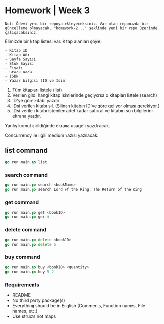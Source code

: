 # Homework | Week 3

`Not: Ödevi yeni bir repoya ekleyeceksiniz. Var olan reponuzda bir güncelleme olmayacak. "homework-2..." şeklinde yeni bir repo üzerinde çalışacaksınız.`

Elimizde bir kitap listesi var.
Kitap alanları şöyle;

```dash
- Kitap ID
- Kitap Adı
- Sayfa Sayısı
- Stok Sayısı
- Fiyatı
- Stock Kodu
- ISBN
- Yazar bilgisi (ID ve İsim)
```

1. Tüm kitapları listele (list)
2. Verilen girdi hangi kitap isimlerinde geçiyorsa o kitapları listele (search)
3. ID'ye göre kitabı yazdır
4. IDsi verilen kitabı sil. (Silinen kitabın ID'ye göre geliyor olması gerekiyor.)
5. IDsi verilen kitabı istenilen adet kadar satın al ve kitabın son bilgilerini ekrana yazdır.

Yanlış komut girildiğinde ekrana usage'ı yazdıracak.

Concurrency ile ilgili medium yazısı yazılacak.

## list command

```go
go run main.go list
```

### search command

```go
go run main.go search <bookName>
go run main.go search Lord of the Ring: The Return of the King
```

### get command

```go
go run main.go get <bookID>
go run main.go get 5
```

### delete command

```go
go run main.go delete <bookID>
go run main.go delete 5
```

### buy command

```go
go run main.go buy <bookID> <quantity>
go run main.go buy 5 2
```

### Requirements

- README
- No third party package(s)
- Everything should be in English (Comments, Function names, File names, etc.)
- Use structs not maps
